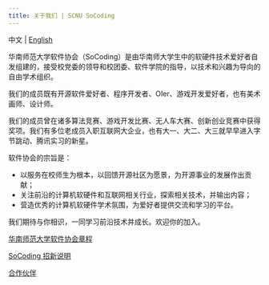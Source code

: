 ```yaml
---
title: 关于我们 | SCNU SoCoding
---
```


中文 | [English](/en/about)

华南师范大学软件协会（SoCoding）是由华南师大学生中的软硬件技术爱好者自发组建的，接受校党委的领导和校团委、软件学院的指导，以技术和兴趣为导向的自由学术组织。

我们的成员既有开源软件爱好者、程序开发者、OIer、游戏开发爱好者，也有美术画师、设计师。

我们的成员曾在诸多算法竞赛、游戏开发比赛、无人车大赛、创新创业竞赛中获得奖项。我们有多位老成员入职互联网大企业，也有大一、大二、大三就早早进入字节跳动、腾讯实习的新星。


软件协会的宗旨是：
- 以服务在校师生为根本，以回馈开源社区为愿景，为开源事业的发展作出贡献；
- 关注前沿的计算机软硬件和互联网相关行业，探索相关技术，并输出内容；
- 营造优秀的计算机软硬件学术氛围，为爱好者提供交流和学习的平台。

我们期待与你相识，一同学习前沿技术并成长。欢迎你的加入。

[华南师范大学软件协会章程](/bylaws)

[SoCoding 招新说明](/recruitment)

[合作伙伴](/partners)